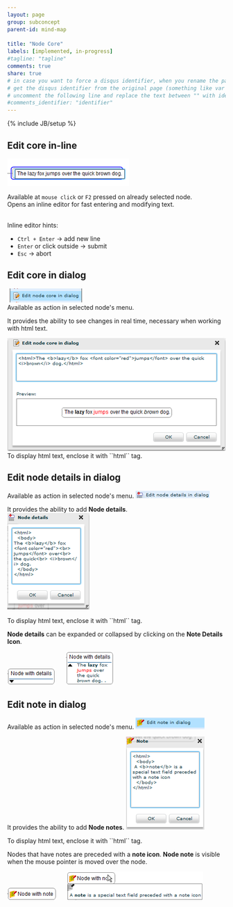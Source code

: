 ```yaml
---
layout: page
group: subconcept
parent-id: mind-map

title: "Node Core"
labels: [implemented, in-progress]
#tagline: "tagline"
comments: true
share: true
# in case you want to force a disqus identifier, when you rename the page
# get the disqus identifier from the original page (something like var disqus_identifier = 'ident';),
# uncomment the following line and replace the text between "" with ident
#comments_identifier: "identifier"
---
```


{% include JB/setup %}

## Edit core in-line

<img class="img-thumbnail center-block pull-right" src="mm_node_core1.png"/>

<div markdown="1" class="clearfix">

Available at ``mouse click`` or ``F2`` pressed on already selected node. <br>
Opens an inline editor for fast entering and modifying text.
</div>

<br>

<div markdown="1" class="alert alert-info">
Inline editor hints:

* ``Ctrl + Enter`` -> add new line 
* ``Enter`` or click outside -> submit 
* ``Esc`` -> abort

</div>

## Edit core in dialog

<img class="img-thumbnail center-block pull-right" src="mm_node_core3.png"/>

<div markdown="1" class="clearfix">
Available as action in selected node's menu.

It provides the ability to see changes in real time, necessary when working with html text.
</div>
<img class="img-thumbnail center-block " src="mm_node_core2.png"/>

<div class="alert alert-info" markdown="1">
To display html text, enclose it with ``html`` tag.
</div>

## Edit node details in dialog

Available as action in selected node's menu.
<img class="img-thumbnail center-block" src="mm_node_details1.png"/>


It provides the ability to add **Node details**.<br>
<img class="img-thumbnail center-block" src="mm_node_details2.png"/>

<div class="alert alert-info" markdown="1">
To display html text, enclose it with ``html`` tag.
</div>

**Node details** can be expanded or collapsed by clicking on the **Note Details Icon**.

<p class="text-center">
<img class="img-thumbnail" src="mm_node_details_icon1.png"/>
<img class="img-thumbnail" src="mm_node_details_icon2.png" hspace="20"/>
</p>

<div markdown="1" class="clearfix">

## Edit note in dialog

Available as action in selected node's menu.
<img class="img-thumbnail center-block" src="mm_node_note1.png"/>


It provides the ability to add **Node notes**.
<img class="img-thumbnail center-block" src="mm_node_note.png"/>

<div class="alert alert-info" markdown="1">
To display html text, enclose it with ``html`` tag.
</div>

Nodes that have notes are preceded with a **note icon**.
**Node note** is visible when the mouse pointer is moved over the node.

<p class="text-center">
<img class="img-thumbnail" src="mm_node_note2.png"/>
<img class="img-thumbnail" src="mm_node_note3.png" hspace="20"/>
</p>